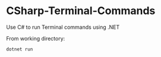 # CSharp-Terminal-Commands
Use C# to run Terminal commands using .NET


From working directory:

`dotnet run`
